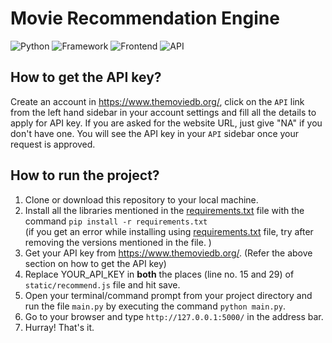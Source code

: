 # Movie Recommendation Engine

![Python](https://img.shields.io/badge/Python-3.9-blue)
![Framework](https://img.shields.io/badge/Framework-Flask-darkgreen)
![Frontend](https://img.shields.io/badge/Frontend-HTML/CSS/JS-blueviolet)
![API](https://img.shields.io/badge/API-TMDB-fcba03)


## How to get the API key?

Create an account in https://www.themoviedb.org/, click on the `API` link from the left hand sidebar in your account settings and fill all the details to apply for API key. If you are asked for the website URL, just give "NA" if you don't have one. You will see the API key in your `API` sidebar once your request is approved.

## How to run the project?

1. Clone or download this repository to your local machine.
2. Install all the libraries mentioned in the [requirements.txt](https://github.com/AkshitaDas/Movie-Recommendation-Engine/blob/master/requirements.txt) file with the command `pip install -r requirements.txt` 
   <br>(if you get an error while installing using [requirements.txt](https://github.com/AkshitaDas/Movie-Recommendation-Engine/blob/master/requirements.txt) file, try after removing the versions mentioned in the file. )
3. Get your API key from https://www.themoviedb.org/. (Refer the above section on how to get the API key)
3. Replace YOUR_API_KEY in **both** the places (line no. 15 and 29) of `static/recommend.js` file and hit save.
4. Open your terminal/command prompt from your project directory and run the file `main.py` by executing the command `python main.py`.
5. Go to your browser and type `http://127.0.0.1:5000/` in the address bar.
6. Hurray! That's it.
